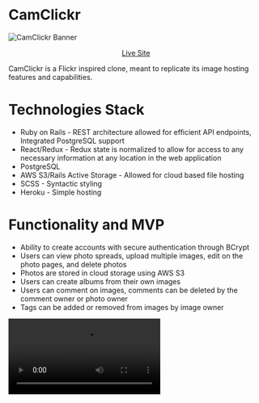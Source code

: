 # CamClickr
![CamClickr Banner](https://github.com/ItaloLujanPedreschi/CamClickr/blob/master/app/assets/images/github-visuals/welcome_page.png)
<div align="center">
  <a href="https://cam-clickr.herokuapp.com/#/" target="_blank">Live Site</a>
</div>

CamClickr is a Flickr inspired clone, meant to replicate its image hosting features and capabilities.

# Technologies Stack

* Ruby on Rails - REST architecture allowed for efficient API endpoints, Integrated PostgreSQL support
* React/Redux - Redux state is normalized to allow for access to any necessary information at any location in the web application
* PostgreSQL
* AWS S3/Rails Active Storage - Allowed for cloud based file hosting
* SCSS - Syntactic styling
* Heroku - Simple hosting

# Functionality and MVP

* Ability to create accounts with secure authentication through BCrypt
* Users can view photo spreads, upload multiple images, edit on the photo pages, and delete photos
* Photos are stored in cloud storage using AWS S3
* Users can create albums from their own images
* Users can comment on images, comments can be deleted by the comment owner or photo owner
* Tags can be added or removed from images by image owner

![Photo Index Demo](https://github.com/ItaloLujanPedreschi/CamClickr/blob/master/app/assets/images/github-visuals/photo_index_demo.mp4)

